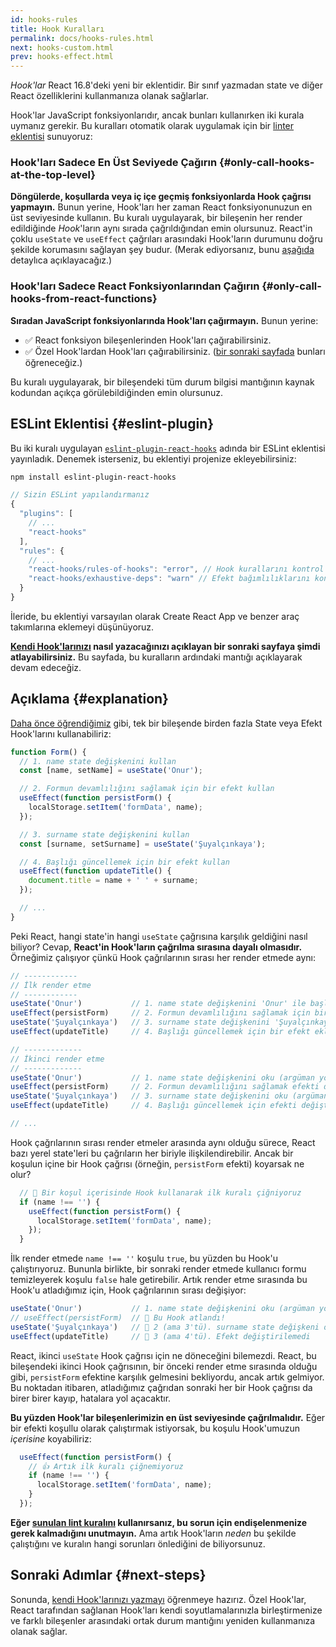 ```yaml
---
id: hooks-rules
title: Hook Kuralları
permalink: docs/hooks-rules.html
next: hooks-custom.html
prev: hooks-effect.html
---
```


*Hook'lar* React 16.8'deki yeni bir eklentidir. Bir sınıf yazmadan state ve diğer React özelliklerini kullanmanıza olanak sağlarlar.

Hook'lar JavaScript fonksiyonlarıdır, ancak bunları kullanırken iki kurala uymanız gerekir. Bu kuralları otomatik olarak uygulamak için bir [linter eklentisi](https://www.npmjs.com/package/eslint-plugin-react-hooks) sunuyoruz:

### Hook'ları Sadece En Üst Seviyede Çağırın {#only-call-hooks-at-the-top-level}

**Döngülerde, koşullarda veya iç içe geçmiş fonksiyonlarda Hook çağrısı yapmayın.** Bunun yerine, Hook'ları her zaman React fonksiyonunuzun en üst seviyesinde kullanın. Bu kuralı uygulayarak, bir bileşenin her render edildiğinde *Hook*'ların aynı sırada çağrıldığından emin olursunuz. React'in çoklu `useState` ve `useEffect` çağrıları arasındaki Hook'ların durumunu doğru şekilde korumasını sağlayan şey budur. (Merak ediyorsanız, bunu [aşağıda](#explanation) detaylıca açıklayacağız.)

### Hook'ları Sadece React Fonksiyonlarından Çağırın {#only-call-hooks-from-react-functions}

**Sıradan JavaScript fonksiyonlarında Hook'ları çağırmayın.** Bunun yerine:

* ✅ React fonksiyon bileşenlerinden Hook'ları çağırabilirsiniz.
* ✅ Özel Hook'lardan Hook'ları çağırabilirsiniz. ([bir sonraki sayfada](/docs/hooks-custom.html) bunları öğreneceğiz.)

Bu kuralı uygulayarak, bir bileşendeki tüm durum bilgisi mantığının kaynak kodundan açıkça görülebildiğinden emin olursunuz.

## ESLint Eklentisi {#eslint-plugin}

Bu iki kuralı uygulayan [`eslint-plugin-react-hooks`](https://www.npmjs.com/package/eslint-plugin-react-hooks) adında bir ESLint eklentisi yayınladık. Denemek isterseniz, bu eklentiyi projenize ekleyebilirsiniz:

```bash
npm install eslint-plugin-react-hooks
```

```js
// Sizin ESLint yapılandırmanız
{
  "plugins": [
    // ...
    "react-hooks"
  ],
  "rules": {
    // ...
    "react-hooks/rules-of-hooks": "error", // Hook kurallarını kontrol eder
    "react-hooks/exhaustive-deps": "warn" // Efekt bağımlılıklarını kontrol eder
  }
}
```

İleride, bu eklentiyi varsayılan olarak Create React App ve benzer araç takımlarına eklemeyi düşünüyoruz.

**[Kendi Hook'larınızı](/docs/hooks-custom.html) nasıl yazacağınızı açıklayan bir sonraki sayfaya şimdi atlayabilirsiniz.** Bu sayfada, bu kuralların ardındaki mantığı açıklayarak devam edeceğiz.

## Açıklama {#explanation}

[Daha önce öğrendiğimiz](/docs/hooks-state.html#tip-using-multiple-state-variables) gibi, tek bir bileşende birden fazla State veya Efekt Hook'larını kullanabiliriz:


```js
function Form() {
  // 1. name state değişkenini kullan
  const [name, setName] = useState('Onur');

  // 2. Formun devamlılığını sağlamak için bir efekt kullan
  useEffect(function persistForm() {
    localStorage.setItem('formData', name);
  });

  // 3. surname state değişkenini kullan
  const [surname, setSurname] = useState('Şuyalçınkaya');

  // 4. Başlığı güncellemek için bir efekt kullan
  useEffect(function updateTitle() {
    document.title = name + ' ' + surname;
  });

  // ...
}
```

Peki React, hangi state'in hangi `useState` çağrısına karşılık geldiğini nasıl biliyor? Cevap, **React'in Hook'ların çağrılma sırasına dayalı olmasıdır.** Örneğimiz çalışıyor çünkü Hook çağrılarının sırası her render etmede aynı:

```js
// ------------
// İlk render etme
// ------------
useState('Onur')           // 1. name state değişkenini 'Onur' ile başlat
useEffect(persistForm)     // 2. Formun devamlılığını sağlamak için bir efekt ekle
useState('Şuyalçınkaya')   // 3. surname state değişkenini 'Şuyalçınkaya' ile başlat
useEffect(updateTitle)     // 4. Başlığı güncellemek için bir efekt ekle

// -------------
// İkinci render etme
// -------------
useState('Onur')           // 1. name state değişkenini oku (argüman yoksayılmıştır)
useEffect(persistForm)     // 2. Formun devamlılığını sağlamak efekti değiştir
useState('Şuyalçınkaya')   // 3. surname state değişkenini oku (argüman yoksayılmıştır)
useEffect(updateTitle)     // 4. Başlığı güncellemek için efekti değiştir

// ...
```

Hook çağrılarının sırası render etmeler arasında aynı olduğu sürece, React bazı yerel state'leri bu çağrıların her biriyle ilişkilendirebilir. Ancak bir koşulun içine bir Hook çağrısı (örneğin, `persistForm` efekti) koyarsak ne olur?

```js
  // 🔴 Bir koşul içerisinde Hook kullanarak ilk kuralı çiğniyoruz
  if (name !== '') {
    useEffect(function persistForm() {
      localStorage.setItem('formData', name);
    });
  }
```

İlk render etmede `name !== ''` koşulu `true`, bu yüzden bu Hook'u çalıştırıyoruz. Bununla birlikte, bir sonraki render etmede kullanıcı formu temizleyerek koşulu `false` hale getirebilir. Artık render etme sırasında bu Hook'u atladığımız için, Hook çağrılarının sırası değişiyor:

```js
useState('Onur')           // 1. name state değişkenini oku (argüman yoksayılmıştır)
// useEffect(persistForm)  // 🔴 Bu Hook atlandı!
useState('Şuyalçınkaya')   // 🔴 2 (ama 3'tü). surname state değişkeni okunamadı
useEffect(updateTitle)     // 🔴 3 (ama 4'tü). Efekt değiştirilemedi
```

React, ikinci `useState` Hook çağrısı için ne döneceğini bilemezdi. React, bu bileşendeki ikinci Hook çağrısının, bir önceki render etme sırasında olduğu gibi, `persistForm` efektine karşılık gelmesini bekliyordu, ancak artık gelmiyor. Bu noktadan itibaren, atladığımız çağrıdan sonraki her bir Hook çağrısı da birer birer kayıp, hatalara yol açacaktır.

**Bu yüzden Hook'lar bileşenlerimizin en üst seviyesinde çağrılmalıdır.** Eğer bir efekti koşullu olarak çalıştırmak istiyorsak, bu koşulu Hook'umuzun *içerisine* koyabiliriz:

```js
  useEffect(function persistForm() {
    // 👍 Artık ilk kuralı çiğnemiyoruz
    if (name !== '') {
      localStorage.setItem('formData', name);
    }
  });
```

**Eğer [sunulan lint kuralını](https://www.npmjs.com/package/eslint-plugin-react-hooks) kullanırsanız, bu sorun için endişelenmenize gerek kalmadığını unutmayın.** Ama artık Hook'ların *neden* bu şekilde çalıştığını ve kuralın hangi sorunları önlediğini de biliyorsunuz.

## Sonraki Adımlar {#next-steps}

Sonunda, [kendi Hook'larınızı yazmayı](/docs/hooks-custom.html) öğrenmeye hazırız. Özel Hook'lar, React tarafından sağlanan Hook'ları kendi soyutlamalarınızla birleştirmenize ve farklı bileşenler arasındaki ortak durum mantığını yeniden kullanmanıza olanak sağlar.

